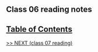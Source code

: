 ## Class 06 reading notes

## [Table of Contents](https://wondwosentsige.github.io/code-201-reading-notes/Home)


























[>> NEXT (class 07 reading)](https://wondwosentsige.github.io/code-201-reading-notes/class-07)


